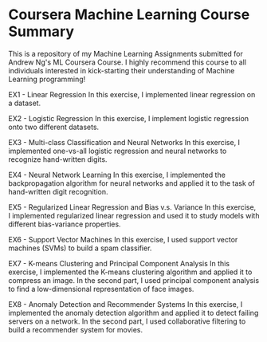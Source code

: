 # Coursera Machine Learning Course Summary
This is a repository of my Machine Learning Assignments submitted for Andrew Ng's ML Coursera Course. I highly recommend this course to all individuals interested in kick-starting their understanding of Machine Learning programming! 

EX1 - Linear Regression
In this exercise, I implemented linear regression on a dataset. 

EX2 - Logistic Regression
In this exercise, I implement logistic regression onto two different datasets.

EX3 - Multi-class Classification and Neural Networks
In this exercise, I implemented one-vs-all logistic regression and neural networks to recognize hand-written digits.

EX4 - Neural Network Learning
In this exercise, I implemented the backpropagation algorithm for neural networks and applied it to the task of hand-written digit recognition.

EX5 - Regularized Linear Regression and Bias v.s. Variance
In this exercise, I implemented regularized linear regression and used it to study models with different bias-variance properties.

EX6 - Support Vector Machines
In this exercise, I used support vector machines (SVMs) to build a spam classifier.

EX7 - K-means Clustering and Principal Component Analysis
In this exercise, I implemented the K-means clustering algorithm and applied it to compress an image. In the second part, I used principal component analysis to find a low-dimensional representation of face images.

EX8 - Anomaly Detection and Recommender Systems
In this exercise, I implemented the anomaly detection algorithm and applied it to detect failing servers on a network. In the second part, I used collaborative filtering to build a recommender system for movies.
